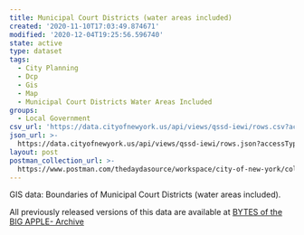 ```yaml
---
title: Municipal Court Districts (water areas included)
created: '2020-11-10T17:03:49.874671'
modified: '2020-12-04T19:25:56.596740'
state: active
type: dataset
tags:
  - City Planning
  - Dcp
  - Gis
  - Map
  - Municipal Court Districts Water Areas Included
groups:
  - Local Government
csv_url: 'https://data.cityofnewyork.us/api/views/qssd-iewi/rows.csv?accessType=DOWNLOAD'
json_url: >-
  https://data.cityofnewyork.us/api/views/qssd-iewi/rows.json?accessType=DOWNLOAD
layout: post
postman_collection_url: >-
  https://www.postman.com/thedaydasource/workspace/city-of-new-york/collection/15909983-d684e3ce-fe67-4acf-b724-c9c94d9d99c6
---
```

GIS data: Boundaries of Municipal Court Districts (water areas included).

All previously released versions of this data are available at <a href="https://www1.nyc.gov/site/planning/data-maps/open-data/bytes-archive.page?sorts[year]=0">BYTES of the BIG APPLE- Archive</a>
